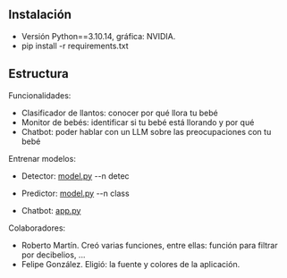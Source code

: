 ## Instalación
- Versión Python==3.10.14, gráfica: NVIDIA.
- pip install -r requirements.txt

## Estructura
Funcionalidades:
- Clasificador de llantos: conocer por qué llora tu bebé
- Monitor de bebés: identificar si tu bebé está llorando y por qué
- Chatbot: poder hablar con un LLM sobre las preocupaciones con tu bebé

Entrenar modelos:
- Detector: [model.py](model.py) --n detec
- Predictor: [model.py](model.py) --n class

- Chatbot: [app.py](app.py)

Colaboradores:
- Roberto Martín. Creó varias funciones, entre ellas: función para filtrar por decibelios, ...
- Felipe González. Eligió: la fuente y colores de la aplicación.
